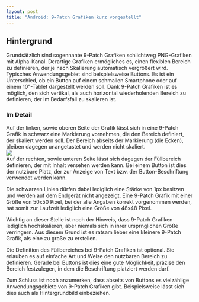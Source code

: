```yaml
---
layout: post
title: "Android: 9-Patch Grafiken kurz vorgestellt"
---
```




## Hintergrund

Grundsätzlich sind sogennante 9-Patch Grafiken schlichtweg PNG-Grafiken mit Alpha-Kanal. Derartige Grafiken ermögliches es, einen flexiblen Bereich zu definieren, der je nach Skalierung automatisch vergrößert wird.
Typisches Anwendungsgebiet sind beispielsweise Buttons. Es ist ein Unterschied, ob ein Button auf einem schmallen Smartphone oder auf einem 10"-Tablet dargestellt werden soll.
Dank 9-Patch Grafiken ist es möglich, den sich vertikal, als auch horizontal wiederholenden Bereich zu definieren, der im Bedarfsfall zu skalieren ist.

### Im Detail

Auf der linken, sowie oberen Seite der Grafik lässt sich in eine 9-Patch Grafik in schwarz eine Markierung vornehmen, die den Bereich definiert, der skaliert werden soll. Der Bereich abseits der Markierung (die Ecken), bleiben dagegen unangetastet und werden nicht skaliert.
<img style="display:block; " src="{{ site.url }}/assets/2014-04-23-nine-patch-demo.png">
Auf der rechten, sowie unteren Seite lässt sich dagegen der Füllbereich definieren, der mit Inhalt versehen werden kann.
Bei einem Button ist dies der nutzbare Platz, der zur Anzeige von Text bzw. der Button-Beschriftung verwendet werden kann.

Die schwarzen Linien dürfen dabei lediglich eine Stärke von 1px besitzen und werden auf dem Endgerät nicht angezeigt.
Eine 9-Patch Grafik mit einer Größe von 50x50 Pixel, bei der alle Angaben korrekt vorgenommen werden, hat somit zur Laufzeit lediglich eine Größe von 48x48 Pixel.

Wichtig an dieser Stelle ist noch der Hinweis, dass 9-Patch Grafiken lediglich hochskalieren, aber niemals sich in ihrer ursprnglichen Größe verringern. Aus diesem Grund ist es ratsam lieber eine kleinere 9-Patch Grafik, als eine zu große zu erstellen.

Die Definition des Füllbereiches bei 9-Patch Grafiken ist optional. Sie erlauben es auf einfache Art und Weise den nutzbaren Bereich zu definieren. Gerade bei Buttons ist dies eine gute Möglichkeit, präzise den Bereich festzulegen, in dem die Beschriftung platziert werden darf.

Zum Schluss ist noch anzumerken, dass abseits von Buttons es vielzählige Anwendungsgebiete von 9-Patch Grafiken gibt.
Beispielsweise lässt sich dies auch als Hintergrundbild einbeziehen.